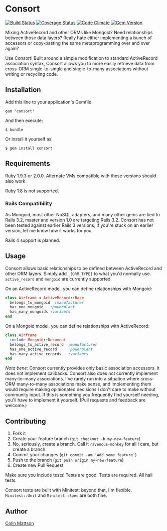 # Consort

[![Build Status](https://travis-ci.org/cmattson/consort.png?branch=master)](https://travis-ci.org/cmattson/consort)
[![Coverage Status](https://coveralls.io/repos/cmattson/consort/badge.png)](https://coveralls.io/r/cmattson/consort)
[![Code Climate](https://codeclimate.com/github/cmattson/consort.png)](https://codeclimate.com/github/cmattson/consort)
[![Gem Version](https://badge.fury.io/rb/consort.png)](http://badge.fury.io/rb/consort)

Mixing ActiveRecord and other ORMs like Mongoid? Need relationships between those data layers? Really hate either implementing a bunch of accessors or copy-pasting the same metaprogramming over and over again?

Use Consort! Built around a simple modification to standard ActiveRecord association syntax, Consort allows you to more easily retrieve data from cross-ORM single-to-single and single-to-many associations without writing or recycling code.

## Installation

Add this line to your application's Gemfile:

    gem 'consort'

And then execute:

    $ bundle

Or install it yourself as:

    $ gem install consort

## Requirements

Ruby 1.9.3 or 2.0.0. Alternate VMs compatible with these versions should also work.

Ruby 1.8 is not supported.

### Rails Compatibility

As Mongoid, most other NoSQL adapters, and many other gems are tied to Rails 3.2, master and version 1.0 are targeting Rails 3.2. Consort has not been tested against earlier Rails 3 versions; if you're stuck on an earlier version, let me know how it works for you.

Rails 4 support is planned.

## Usage

Consort allows basic relationships to be defined between ActiveRecord and other ORM layers. Simply add `_[ORM_TYPE]` to what you'd normally use. `active_record` and `mongoid` are currently supported.

On an ActiveRecord model, you can define relationships with Mongoid:
```ruby
class Airframe < ActiveRecord::Base
  belongs_to_mongoid  :manufacturer
  has_one_mongoid   :powerplant
  has_many_mongoids :variants
end
```

On a Mongoid model, you can define relationships with ActiveRecord:
```ruby
class Airframe
  include Mongoid::Document
  belongs_to_active_record  :manufacturer
  has_one_active_record     :powerplant
  has_many_active_records   :variants
end
```

*Nota bene:* Consort currently provides only basic association accessors.  It does not implement callbacks. Consort also does not currently implement many-to-many associations. I've rarely run into a situation where cross-ORM many-to-many associations make sense, and implementing them would require making opinionated decisions I don't care to make without community input. If this is something you frequently find yourself needing, you'll have to implement it yourself. (Pull requests and feedback are welcome.)

## Contributing

1. Fork it
2. Create your feature branch (`git checkout -b my-new-feature`)
3. No, seriously, create a branch. Call it `ravenous-monkey` for all I care, but create a branch.
4. Commit your changes (`git commit -am 'Add some feature'`)
5. Push to the branch (`git push origin my-new-feature`)
6. Create new Pull Request

Make sure you include tests! Tests are good. Tests are required. All hail tests. 

Consort tests are built with Minitest; beyond that, I'm flexible. `Minitest::Unit` and `Minitest::Spec` are both fine.


## Author

[Colin Mattson](https://github.com/cmattson)